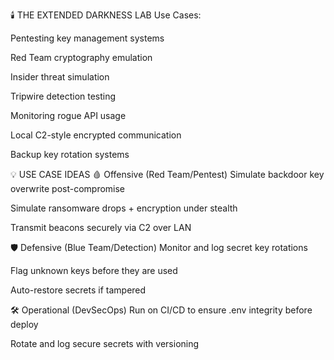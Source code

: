 🕯️ THE EXTENDED DARKNESS LAB
Use Cases:

Pentesting key management systems

Red Team cryptography emulation

Insider threat simulation

Tripwire detection testing

Monitoring rogue API usage

Local C2-style encrypted communication

Backup key rotation systems

💡 USE CASE IDEAS
🩸 Offensive (Red Team/Pentest)
Simulate backdoor key overwrite post-compromise

Simulate ransomware drops + encryption under stealth

Transmit beacons securely via C2 over LAN

🛡️ Defensive (Blue Team/Detection)
Monitor and log secret key rotations

Flag unknown keys before they are used

Auto-restore secrets if tampered

🛠️ Operational (DevSecOps)
Run on CI/CD to ensure .env integrity before deploy

Rotate and log secure secrets with versioning

